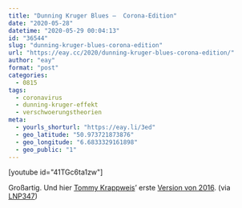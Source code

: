 ```yaml
---
title: "Dunning Kruger Blues –  Corona-Edition"
date: "2020-05-28"
datetime: "2020-05-29 00:04:13"
id: "36544"
slug: "dunning-kruger-blues-corona-edition"
url: "https://eay.cc/2020/dunning-kruger-blues-corona-edition/"
author: "eay"
format: "post"
categories:
  - 0815
tags:
  - coronavirus
  - dunning-kruger-effekt
  - verschwoerungstheorien
meta:
  - yourls_shorturl: "https://eay.li/3ed"
  - geo_latitude: "50.973721873876"
  - geo_longitude: "6.6833329161898"
  - geo_public: "1"
---
```


\[youtube id="41TGc6ta1zw"\]

Großartig. Und hier [Tommy Krappweis](https://de.wikipedia.org/wiki/Tommy_Krappweis)’ erste [Version von 2016](https://youtu.be/DrG2c0_EyDE). (via [LNP347](https://logbuch-netzpolitik.de/lnp347-pralinen-zum-geburtstag))
